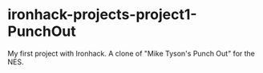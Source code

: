 # ironhack-projects-project1-PunchOut
My first project with Ironhack.  A clone of "Mike Tyson's Punch Out" for the NES.
